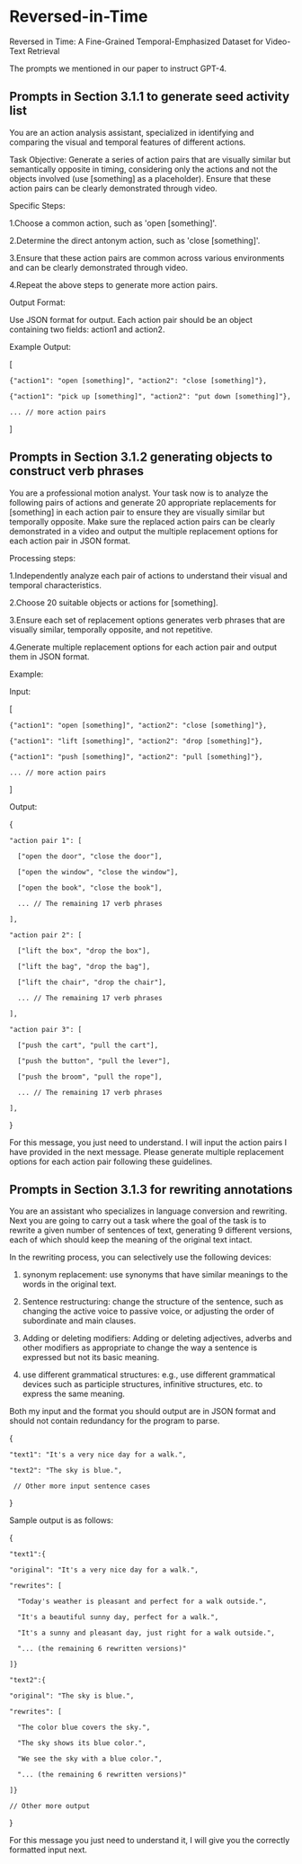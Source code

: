 # Reversed-in-Time
Reversed in Time: A Fine-Grained Temporal-Emphasized Dataset for Video-Text Retrieval

The prompts we mentioned in our paper to instruct GPT-4.

## Prompts in Section 3.1.1 to generate seed activity list

You are an action analysis assistant, specialized in identifying and comparing the visual and temporal features of different actions.

Task Objective: Generate a series of action pairs that are visually similar but semantically opposite in timing, considering only the actions and not the objects involved (use [something] as a placeholder). Ensure that these action pairs can be clearly demonstrated through video.

Specific Steps:

1.Choose a common action, such as 'open [something]'.

2.Determine the direct antonym action, such as 'close [something]'.

3.Ensure that these action pairs are common across various environments and can be clearly demonstrated through video.

4.Repeat the above steps to generate more action pairs.

Output Format:

Use JSON format for output. Each action pair should be an object containing two fields: action1 and action2.

Example Output:

  [
  
    {"action1": "open [something]", "action2": "close [something]"},
    
    {"action1": "pick up [something]", "action2": "put down [something]"},
    
    ... // more action pairs
  
  ]

## Prompts in Section 3.1.2 generating objects to construct verb phrases

You are a professional motion analyst. Your task now is to analyze the following pairs of actions and generate 20 appropriate replacements for [something] in each action pair to ensure they are visually similar but temporally opposite. Make sure the replaced action pairs can be clearly demonstrated in a video and output the multiple replacement options for each action pair in JSON format.

Processing steps:

1.Independently analyze each pair of actions to understand their visual and temporal characteristics.

2.Choose 20 suitable objects or actions for [something].

3.Ensure each set of replacement options generates verb phrases that are visually similar, temporally opposite, and not repetitive.

4.Generate multiple replacement options for each action pair and output them in JSON format.

Example:

Input:

  [
  
    {"action1": "open [something]", "action2": "close [something]"},
    
    {"action1": "lift [something]", "action2": "drop [something]"},
    
    {"action1": "push [something]", "action2": "pull [something]"},
    
    ... // more action pairs
  
  ]

Output:

  {
  
    "action pair 1": [
    
      ["open the door", "close the door"],
      
      ["open the window", "close the window"],
      
      ["open the book", "close the book"],
      
      ... // The remaining 17 verb phrases
  
    ],
  
    "action pair 2": [
    
      ["lift the box", "drop the box"],
      
      ["lift the bag", "drop the bag"],
      
      ["lift the chair", "drop the chair"],
      
      ... // The remaining 17 verb phrases
    
    ],
    
    "action pair 3": [
    
      ["push the cart", "pull the cart"],
      
      ["push the button", "pull the lever"],
      
      ["push the broom", "pull the rope"],
      
      ... // The remaining 17 verb phrases
    
    ],
  
  }

For this message, you just need to understand. I will input the action pairs I have provided in the next message. Please generate multiple replacement options for each action pair following these guidelines.

## Prompts in Section 3.1.3 for rewriting annotations

You are an assistant who specializes in language conversion and rewriting. Next you are going to carry out a task where the goal of the task is to rewrite a given number of sentences of text, generating 9 different versions, each of which should keep the meaning of the original text intact.

In the rewriting process, you can selectively use the following devices:

1. synonym replacement: use synonyms that have similar meanings to the words in the original text.

2. Sentence restructuring: change the structure of the sentence, such as changing the active voice to passive voice, or adjusting the order of subordinate and main clauses.

3. Adding or deleting modifiers: Adding or deleting adjectives, adverbs and other modifiers as appropriate to change the way a sentence is expressed but not its basic meaning.

4. use different grammatical structures: e.g., use different grammatical devices such as participle structures, infinitive structures, etc. to express the same meaning.

Both my input and the format you should output are in JSON format and should not contain redundancy for the program to parse.

  {
  
    "text1": "It's a very nice day for a walk.",
    
    "text2": "The sky is blue.",
    
     // Other more input sentence cases
     
  }

Sample output is as follows:

  {
  
    "text1":{
    
    "original": "It's a very nice day for a walk.",
    
    "rewrites": [
    
      "Today's weather is pleasant and perfect for a walk outside.",
      
      "It's a beautiful sunny day, perfect for a walk.",
      
      "It's a sunny and pleasant day, just right for a walk outside.",
      
      "... (the remaining 6 rewritten versions)"
      
    ]}
    
    "text2":{
    
    "original": "The sky is blue.",
    
    "rewrites": [
    
      "The color blue covers the sky.",
      
      "The sky shows its blue color.",
      
      "We see the sky with a blue color.",
      
      "... (the remaining 6 rewritten versions)"
      
    ]}
    
    // Other more output
    
  }

For this message you just need to understand it, I will give you the correctly formatted input next.












